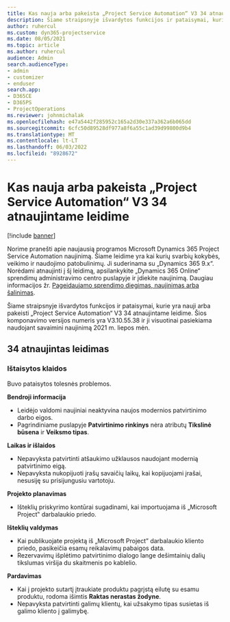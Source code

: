 ```yaml
---
title: Kas nauja arba pakeista „Project Service Automation“ V3 34 atnaujintame leidime
description: Šiame straipsnyje išvardytos funkcijos ir pataisymai, kurie yra pasiekiami „Project Service Automation“ V3 34 atnaujintame leidime.
author: ruhercul
ms.custom: dyn365-projectservice
ms.date: 08/05/2021
ms.topic: article
ms.author: ruhercul
audience: Admin
search.audienceType:
- admin
- customizer
- enduser
search.app:
- D365CE
- D365PS
- ProjectOperations
ms.reviewer: johnmichalak
ms.openlocfilehash: e47a5442f285952c165a2d30e337a362a6b065dd
ms.sourcegitcommit: 6cfc50d89528df977a8f6a55c1ad39d99800d9b4
ms.translationtype: MT
ms.contentlocale: lt-LT
ms.lasthandoff: 06/03/2022
ms.locfileid: "8928672"
---
```

# <a name="whats-new-or-changed-in-project-service-automation-update-release-34-v3"></a>Kas nauja arba pakeista „Project Service Automation“ V3 34 atnaujintame leidime

[!include [banner](../includes/psa-now-project-operations.md)]

Norime pranešti apie naujausią programos Microsoft Dynamics 365 Project Service Automation naujinimą. Šiame leidime yra kai kurių svarbių kokybės, veikimo ir naudojimo patobulinimų. Ji suderinama su „Dynamics 365 9.x“. Norėdami atnaujinti į šį leidimą, apsilankykite „Dynamics 365 Online“ sprendimų administravimo centro puslapyje ir įdiekite naujinimą. Daugiau informacijos žr. [Pageidaujamo sprendimo diegimas, naujinimas arba šalinimas](/power-platform/admin/install-remove-preferred-solution).

Šiame straipsnyje išvardytos funkcijos ir pataisymai, kurie yra nauji arba pakeisti „Project Service Automation“ V3 34 atnaujintame leidime. Šios komponavimo versijos numeris yra V3.10.55.38 ir ji visuotinai pasiekiama naudojant savaimini naujinimą 2021 m. liepos mėn.

## <a name="update-release-34"></a>34 atnaujintas leidimas

### <a name="bug-fixes"></a>Ištaisytos klaidos
Buvo pataisytos tolesnės problemos.

**Bendroji informacija**

- Leidėjo valdomi naujiniai neaktyvina naujos modernios patvirtinimo darbo eigos.
- Pagrindiniame puslapyje **Patvirtinimo rinkinys** nėra atributų **Tikslinė būsena** ir **Veiksmo tipas**.

**Laikas ir išlaidos**

- Nepavyksta patvirtinti atšaukimo užklausos naudojant modernią patvirtinimo eigą.
- Nepavyksta nukopijuoti įrašų savaičių laikų, kai kopijuojami įrašai, nesusiję su prisijungusiu vartotoju.

**Projekto planavimas**

- Išteklių priskyrimo kontūrai sugadinami, kai importuojama iš „Microsoft Project‟ darbalaukio priedo.

**Išteklių valdymas**

- Kai publikuojate projektą iš „Microsoft Project” darbalaukio kliento priedo, pasikeičia esamų reikalavimų pabaigos data.
- Rezervavimų išplėtimo patvirtinimo dialogo lange dešimtainių dalių tikslumas viršija du skaitmenis po kablelio.

**Pardavimas**

- Kai į projekto sutartį įtraukiate produktu pagrįstą eilutę su esamu produktu, rodoma išimtis **Raktas nerastas žodyne**.
- Nepavyksta patvirtinti galimų klientų, kai užsakymo tipas susietas iš galimo kliento į galimybę.
